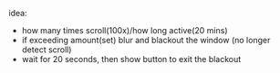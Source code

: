 idea:
- how many times scroll(100x)/how long active(20 mins)
- if exceeding amount(set) blur and blackout the window (no longer detect scroll)
- wait for 20 seconds, then show button to exit the blackout